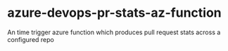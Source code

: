 # azure-devops-pr-stats-az-function
An time trigger azure function which produces pull request stats across a configured repo
